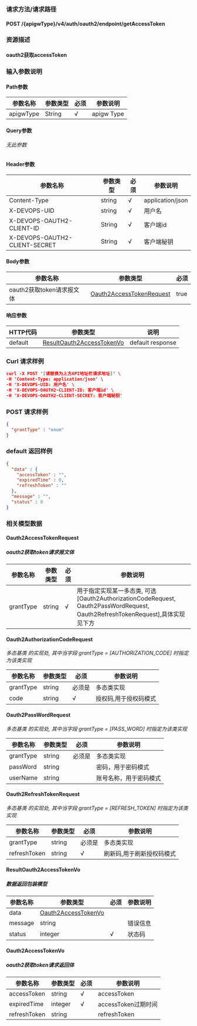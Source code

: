 ### 请求方法/请求路径
#### POST /{apigwType}/v4/auth/oauth2/endpoint/getAccessToken
### 资源描述
#### oauth2获取accessToken
### 输入参数说明
#### Path参数

| 参数名称      | 参数类型   | 必须  | 参数说明       |
| --------- | ------ | --- | ---------- |
| apigwType | String | √   | apigw Type |

#### Query参数
###### 无此参数
#### Header参数

| 参数名称                          | 参数类型   | 必须  | 参数说明             |
| ----------------------------- | ------ | --- | ---------------- |
| Content-Type                  | string | √   | application/json |
| X-DEVOPS-UID                  | string | √   | 用户名              |
| X-DEVOPS-OAUTH2-CLIENT-ID     | String | √   | 客户端id            |
| X-DEVOPS-OAUTH2-CLIENT-SECRET | String | √   | 客户端秘钥            |

#### Body参数

| 参数名称               | 参数类型                                                  | 必须   |
| ------------------ | ----------------------------------------------------- | ---- |
| oauth2获取token请求报文体 | [Oauth2AccessTokenRequest](#Oauth2AccessTokenRequest) | true |

#### 响应参数

| HTTP代码  | 参数类型                                                    | 说明               |
| ------- | ------------------------------------------------------- | ---------------- |
| default | [ResultOauth2AccessTokenVo](#ResultOauth2AccessTokenVo) | default response |

### Curl 请求样例

```Json
curl -X POST '[请替换为上方API地址栏请求地址]' \
-H 'Content-Type: application/json' \
-H 'X-DEVOPS-UID: 用户名' \
-H 'X-DEVOPS-OAUTH2-CLIENT-ID: 客户端id' \
-H 'X-DEVOPS-OAUTH2-CLIENT-SECRET: 客户端秘钥' 
```

### POST 请求样例

```Json
{
  "grantType" : "enum"
}
```

### default 返回样例

```Json
{
  "data" : {
    "accessToken" : "",
    "expiredTime" : 0,
    "refreshToken" : ""
  },
  "message" : "",
  "status" : 0
}
```

### 相关模型数据
#### Oauth2AccessTokenRequest
##### oauth2获取token请求报文体

| 参数名称      | 参数类型   | 必须  | 参数说明                                                                                                      |
| --------- | ------ | --- | --------------------------------------------------------------------------------------------------------- |
| grantType | string | √   | 用于指定实现某一多态类, 可选[Oauth2AuthorizationCodeRequest, Oauth2PassWordRequest, Oauth2RefreshTokenRequest],具体实现见下方 |

#### Oauth2AuthorizationCodeRequest
 *多态基类 <Oauth2AccessTokenRequest> 的实现处, 其中当字段 grantType = [AUTHORIZATION_CODE] 时指定为该类实现*
 

| 参数名称      | 参数类型   | 必须  | 参数说明        |
| --------- | ------ | --- | ----------- |
| grantType | string | 必须是 | 多态类实现       | AUTHORIZATION_CODE |
| code      | string | √   | 授权码,用于授权码模式 |

#### Oauth2PassWordRequest
 *多态基类 <Oauth2AccessTokenRequest> 的实现处, 其中当字段 grantType = [PASS_WORD] 时指定为该类实现*
 

| 参数名称      | 参数类型   | 必须  | 参数说明        |
| --------- | ------ | --- | ----------- |
| grantType | string | 必须是 | 多态类实现       | PASS_WORD |
| passWord  | string |     | 密码，用于密码模式   |
| userName  | string |     | 账号名称，用于密码模式 |

#### Oauth2RefreshTokenRequest
 *多态基类 <Oauth2AccessTokenRequest> 的实现处, 其中当字段 grantType = [REFRESH_TOKEN] 时指定为该类实现*
 

| 参数名称         | 参数类型   | 必须  | 参数说明          |
| ------------ | ------ | --- | ------------- |
| grantType    | string | 必须是 | 多态类实现         | REFRESH_TOKEN |
| refreshToken | string | √   | 刷新码,用于刷新授权码模式 |

#### ResultOauth2AccessTokenVo
##### 数据返回包装模型

| 参数名称    | 参数类型                                        | 必须  | 参数说明 |
| ------- | ------------------------------------------- | --- | ---- |
| data    | [Oauth2AccessTokenVo](#Oauth2AccessTokenVo) |     |      |
| message | string                                      |     | 错误信息 |
| status  | integer                                     | √   | 状态码  |

#### Oauth2AccessTokenVo
##### oauth2获取token请求返回体

| 参数名称         | 参数类型    | 必须  | 参数说明            |
| ------------ | ------- | --- | --------------- |
| accessToken  | string  | √   | accessToken     |
| expiredTime  | integer | √   | accessToken过期时间 |
| refreshToken | string  |     | refreshToken    |

 
